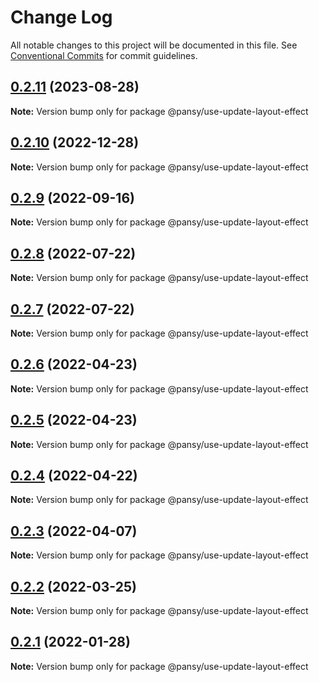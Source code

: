 # Change Log

All notable changes to this project will be documented in this file.
See [Conventional Commits](https://conventionalcommits.org) for commit guidelines.

## [0.2.11](https://github.com/pansyjs/react-hooks/compare/@pansy/use-update-layout-effect@0.2.10...@pansy/use-update-layout-effect@0.2.11) (2023-08-28)

**Note:** Version bump only for package @pansy/use-update-layout-effect





## [0.2.10](https://github.com/pansyjs/react-hooks/compare/@pansy/use-update-layout-effect@0.2.9...@pansy/use-update-layout-effect@0.2.10) (2022-12-28)

**Note:** Version bump only for package @pansy/use-update-layout-effect





## [0.2.9](https://github.com/pansyjs/react-hooks/compare/@pansy/use-update-layout-effect@0.2.8...@pansy/use-update-layout-effect@0.2.9) (2022-09-16)

**Note:** Version bump only for package @pansy/use-update-layout-effect





## [0.2.8](https://github.com/pansyjs/react-hooks/compare/@pansy/use-update-layout-effect@0.2.7...@pansy/use-update-layout-effect@0.2.8) (2022-07-22)

**Note:** Version bump only for package @pansy/use-update-layout-effect





## [0.2.7](https://github.com/pansyjs/react-hooks/compare/@pansy/use-update-layout-effect@0.2.6...@pansy/use-update-layout-effect@0.2.7) (2022-07-22)

**Note:** Version bump only for package @pansy/use-update-layout-effect





## [0.2.6](https://github.com/pansyjs/react-hooks/compare/@pansy/use-update-layout-effect@0.2.5...@pansy/use-update-layout-effect@0.2.6) (2022-04-23)

**Note:** Version bump only for package @pansy/use-update-layout-effect





## [0.2.5](https://github.com/pansyjs/react-hooks/compare/@pansy/use-update-layout-effect@0.2.4...@pansy/use-update-layout-effect@0.2.5) (2022-04-23)

**Note:** Version bump only for package @pansy/use-update-layout-effect





## [0.2.4](https://github.com/pansyjs/react-hooks/compare/@pansy/use-update-layout-effect@0.2.3...@pansy/use-update-layout-effect@0.2.4) (2022-04-22)

**Note:** Version bump only for package @pansy/use-update-layout-effect





## [0.2.3](https://github.com/pansyjs/react-hooks/compare/@pansy/use-update-layout-effect@0.2.2...@pansy/use-update-layout-effect@0.2.3) (2022-04-07)

**Note:** Version bump only for package @pansy/use-update-layout-effect





## [0.2.2](https://github.com/pansyjs/react-hooks/compare/@pansy/use-update-layout-effect@0.2.1...@pansy/use-update-layout-effect@0.2.2) (2022-03-25)

**Note:** Version bump only for package @pansy/use-update-layout-effect





## [0.2.1](https://github.com/pansyjs/react-hooks/compare/@pansy/use-update-layout-effect@0.2.0...@pansy/use-update-layout-effect@0.2.1) (2022-01-28)

**Note:** Version bump only for package @pansy/use-update-layout-effect
